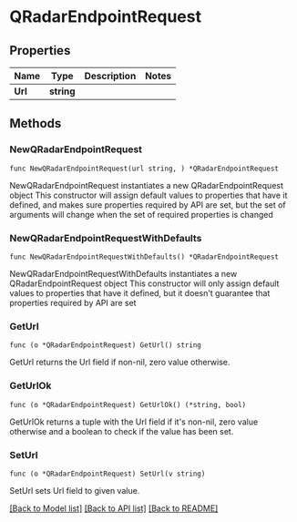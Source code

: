 # QRadarEndpointRequest

## Properties

Name | Type | Description | Notes
------------ | ------------- | ------------- | -------------
**Url** | **string** |  | 

## Methods

### NewQRadarEndpointRequest

`func NewQRadarEndpointRequest(url string, ) *QRadarEndpointRequest`

NewQRadarEndpointRequest instantiates a new QRadarEndpointRequest object
This constructor will assign default values to properties that have it defined,
and makes sure properties required by API are set, but the set of arguments
will change when the set of required properties is changed

### NewQRadarEndpointRequestWithDefaults

`func NewQRadarEndpointRequestWithDefaults() *QRadarEndpointRequest`

NewQRadarEndpointRequestWithDefaults instantiates a new QRadarEndpointRequest object
This constructor will only assign default values to properties that have it defined,
but it doesn't guarantee that properties required by API are set

### GetUrl

`func (o *QRadarEndpointRequest) GetUrl() string`

GetUrl returns the Url field if non-nil, zero value otherwise.

### GetUrlOk

`func (o *QRadarEndpointRequest) GetUrlOk() (*string, bool)`

GetUrlOk returns a tuple with the Url field if it's non-nil, zero value otherwise
and a boolean to check if the value has been set.

### SetUrl

`func (o *QRadarEndpointRequest) SetUrl(v string)`

SetUrl sets Url field to given value.



[[Back to Model list]](../README.md#documentation-for-models) [[Back to API list]](../README.md#documentation-for-api-endpoints) [[Back to README]](../README.md)


